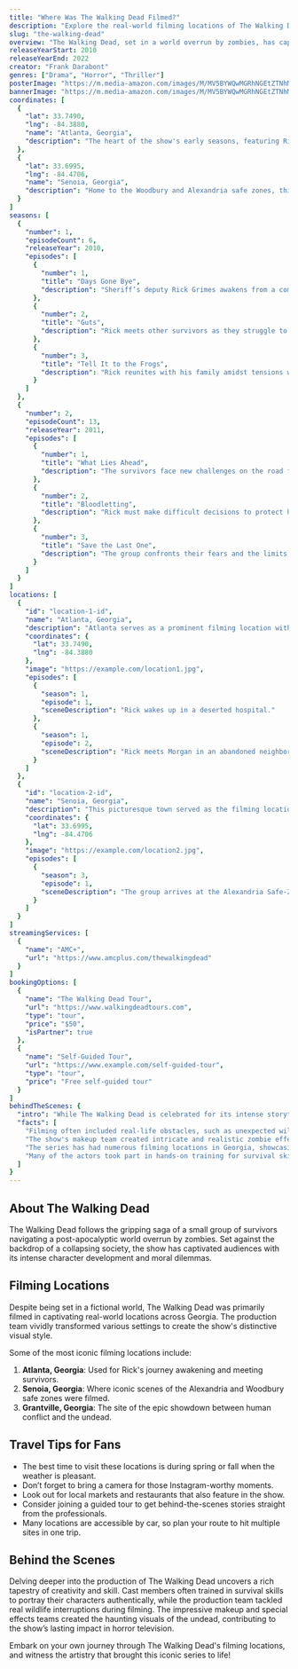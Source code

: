 ```yaml
---
title: "Where Was The Walking Dead Filmed?"
description: "Explore the real-world filming locations of The Walking Dead, from the post-apocalyptic streets of Alexandria to the picturesque settings of Georgia."
slug: "the-walking-dead"
overview: "The Walking Dead, set in a world overrun by zombies, has captivated audiences with its intense storytelling and complex characters. Despite being set in a fictional universe plagued by the undead, the series was primarily filmed in various real-world locations across Georgia."
releaseYearStart: 2010
releaseYearEnd: 2022
creator: "Frank Darabont"
genres: ["Drama", "Horror", "Thriller"]
posterImage: "https://m.media-amazon.com/images/M/MV5BYWQwMGRhNGEtZTNhMy00MzVjLWJhMjItYjcwMDljMTkyNTg2XkEyXkFqcGc@._V1_SX300.jpg"
bannerImage: "https://m.media-amazon.com/images/M/MV5BYWQwMGRhNGEtZTNhMy00MzVjLWJhMjItYjcwMDljMTkyNTg2XkEyXkFqcGc@._V1_SX300.jpg"
coordinates: [
  { 
    "lat": 33.7490, 
    "lng": -84.3880, 
    "name": "Atlanta, Georgia", 
    "description": "The heart of the show's early seasons, featuring Richmond Street and the iconic Atlanta skyline."
  },
  { 
    "lat": 33.6995, 
    "lng": -84.4706, 
    "name": "Senoia, Georgia", 
    "description": "Home to the Woodbury and Alexandria safe zones, this charming town doubled as a zombie apocalypse hub."
  }
]
seasons: [
  {
    "number": 1,
    "episodeCount": 6,
    "releaseYear": 2010,
    "episodes": [
      {
        "number": 1,
        "title": "Days Gone Bye",
        "description": "Sheriff’s deputy Rick Grimes awakens from a coma to find the world in ruins."
      },
      {
        "number": 2,
        "title": "Guts",
        "description": "Rick meets other survivors as they struggle to stay alive among walkers."
      },
      {
        "number": 3,
        "title": "Tell It to the Frogs",
        "description": "Rick reunites with his family amidst tensions with the group."
      }
    ]
  },
  {
    "number": 2,
    "episodeCount": 13,
    "releaseYear": 2011,
    "episodes": [
      {
        "number": 1,
        "title": "What Lies Ahead",
        "description": "The survivors face new challenges on the road filled with undead."
      },
      {
        "number": 2,
        "title": "Bloodletting",
        "description": "Rick must make difficult decisions to protect his group."
      },
      {
        "number": 3,
        "title": "Save the Last One",
        "description": "The group confronts their fears and the limits of their morality."
      }
    ]
  }
]
locations: [
  {
    "id": "location-1-id",
    "name": "Atlanta, Georgia",
    "description": "Atlanta serves as a prominent filming location with its urban landscapes. Key scenes, including the iconic opening sequence, were shot in the heart of the city, emphasizing the stark contrast between civilization and apocalypse.",
    "coordinates": {
      "lat": 33.7490,
      "lng": -84.3880
    },
    "image": "https://example.com/location1.jpg",
    "episodes": [
      {
        "season": 1,
        "episode": 1,
        "sceneDescription": "Rick wakes up in a deserted hospital."
      },
      {
        "season": 1,
        "episode": 2,
        "sceneDescription": "Rick meets Morgan in an abandoned neighborhood."
      }
    ]
  },
  {
    "id": "location-2-id",
    "name": "Senoia, Georgia",
    "description": "This picturesque town served as the filming location for Alexandria and Woodbury, two major safe havens in the series. Its charm and beauty contrast sharply with the series' dark themes, making it a unique filming location.",
    "coordinates": {
      "lat": 33.6995,
      "lng": -84.4706
    },
    "image": "https://example.com/location2.jpg",
    "episodes": [
      {
        "season": 3,
        "episode": 1,
        "sceneDescription": "The group arrives at the Alexandria Safe-Zone."
      }
    ]
  }
]
streamingServices: [
  {
    "name": "AMC+",
    "url": "https://www.amcplus.com/thewalkingdead"
  }
]
bookingOptions: [
  {
    "name": "The Walking Dead Tour",
    "url": "https://www.walkingdeadtours.com",
    "type": "tour",
    "price": "$50",
    "isPartner": true
  },
  {
    "name": "Self-Guided Tour",
    "url": "https://www.example.com/self-guided-tour",
    "type": "tour",
    "price": "Free self-guided tour"
  }
]
behindTheScenes: {
  "intro": "While The Walking Dead is celebrated for its intense storytelling and complex characters, the behind-the-scenes production secrets offer an equally fascinating perspective.",
  "facts": [
    "Filming often included real-life obstacles, such as unexpected wildlife interruptions.",
    "The show's makeup team created intricate and realistic zombie effects that took hours to apply.",
    "The series has had numerous filming locations in Georgia, showcasing the state's diverse landscapes.",
    "Many of the actors took part in hands-on training for survival skills to portray their roles convincingly."
  ]
}
---
```


## About The Walking Dead

The Walking Dead follows the gripping saga of a small group of survivors navigating a post-apocalyptic world overrun by zombies. Set against the backdrop of a collapsing society, the show has captivated audiences with its intense character development and moral dilemmas.

## Filming Locations

Despite being set in a fictional world, The Walking Dead was primarily filmed in captivating real-world locations across Georgia. The production team vividly transformed various settings to create the show's distinctive visual style.

Some of the most iconic filming locations include:

1. **Atlanta, Georgia**: Used for Rick's journey awakening and meeting survivors.
2. **Senoia, Georgia**: Where iconic scenes of the Alexandria and Woodbury safe zones were filmed.
3. **Grantville, Georgia**: The site of the epic showdown between human conflict and the undead.

## Travel Tips for Fans

- The best time to visit these locations is during spring or fall when the weather is pleasant.
- Don’t forget to bring a camera for those Instagram-worthy moments.
- Look out for local markets and restaurants that also feature in the show.
- Consider joining a guided tour to get behind-the-scenes stories straight from the professionals.
- Many locations are accessible by car, so plan your route to hit multiple sites in one trip.

## Behind the Scenes

Delving deeper into the production of The Walking Dead uncovers a rich tapestry of creativity and skill. Cast members often trained in survival skills to portray their characters authentically, while the production team tackled real wildlife interruptions during filming. The impressive makeup and special effects teams created the haunting visuals of the undead, contributing to the show’s lasting impact in horror television. 

Embark on your own journey through The Walking Dead's filming locations, and witness the artistry that brought this iconic series to life!
